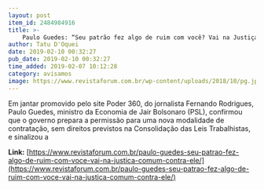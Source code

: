 ```yaml
---
layout: post
item_id: 2484984916
title: >-
    Paulo Guedes: “Seu patrão fez algo de ruim com você? Vai na Justiça comum contra ele”
author: Tatu D'Oquei
date: 2019-02-10 00:32:27
pub_date: 2019-02-10 00:32:27
time_added: 2019-02-07 10:12:28
category: avisamos
image: https://www.revistaforum.com.br/wp-content/uploads/2018/10/pg.jpg
---
```


Em jantar promovido pelo site Poder 360, do jornalista Fernando Rodrigues, Paulo Guedes, ministro da Economia de Jair Bolsonaro (PSL), confirmou que o governo prepara a permissão para uma nova modalidade de contratação, sem direitos previstos na Consolidação das Leis Trabalhistas, e sinalizou a

**Link:** [https://www.revistaforum.com.br/paulo-guedes-seu-patrao-fez-algo-de-ruim-com-voce-vai-na-justica-comum-contra-ele/](https://www.revistaforum.com.br/paulo-guedes-seu-patrao-fez-algo-de-ruim-com-voce-vai-na-justica-comum-contra-ele/)

